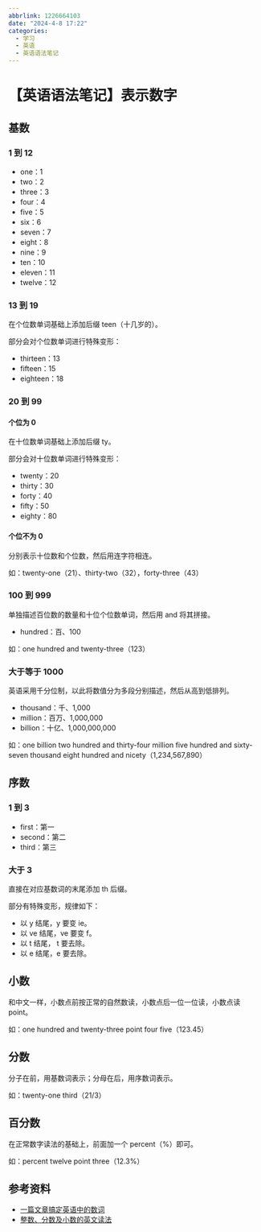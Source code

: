 ```yaml
---
abbrlink: 1226664103
date: "2024-4-8 17:22"
categories:
  - 学习
  - 英语
  - 英语语法笔记
---
```

# 【英语语法笔记】表示数字

## 基数

### 1 到 12

- one：1
- two：2
- three：3
- four：4
- five：5
- six：6
- seven：7
- eight：8
- nine：9
- ten：10
- eleven：11
- twelve：12

### 13 到 19

在个位数单词基础上添加后缀 teen（十几岁的）。

部分会对个位数单词进行特殊变形：

- thirteen：13
- fifteen：15
- eighteen：18

### 20 到 99

#### 个位为 0

在十位数单词基础上添加后缀 ty。

部分会对十位数单词进行特殊变形：

- twenty：20
- thirty：30
- forty：40
- fifty：50
- eighty：80

#### 个位不为 0

分别表示十位数和个位数，然后用连字符相连。

如：twenty-one（21）、thirty-two（32），forty-three（43）

### 100 到 999

单独描述百位数的数量和十位个位数单词，然后用 and 将其拼接。

- hundred：百、100

如：one hundred and twenty-three（123）

### 大于等于 1000

英语采用千分位制，以此将数值分为多段分别描述，然后从高到低排列。

- thousand：千、1,000
- million：百万、1,000,000
- billion：十亿、1,000,000,000

如：one billion two hundred and thirty-four million five hundred and sixty-seven thousand eight hundred and nicety（1,234,567,890）

## 序数

### 1 到 3

- first：第一
- second：第二
- third：第三

### 大于 3

直接在对应基数词的末尾添加 th 后缀。

部分有特殊变形，规律如下：

- 以 y 结尾，y 要变 ie。
- 以 ve 结尾，ve 要变 f。
- 以 t 结尾， t 要去除。
- 以 e 结尾，e 要去除。

## 小数

和中文一样，小数点前按正常的自然数读，小数点后一位一位读，小数点读 point。

如：one hundred and twenty-three point four five（123.45）

## 分数

分子在前，用基数词表示；分母在后，用序数词表示。

如：twenty-one third（21/3）

## 百分数

在正常数字读法的基础上，前面加一个 percent（%）即可。

如：percent twelve point three（12.3%）

## 参考资料

- [一篇文章搞定英语中的数词](https://zhuanlan.zhihu.com/p/113672607)
- [整数、分数及小数的英文读法](https://zhuanlan.zhihu.com/p/136783132)

